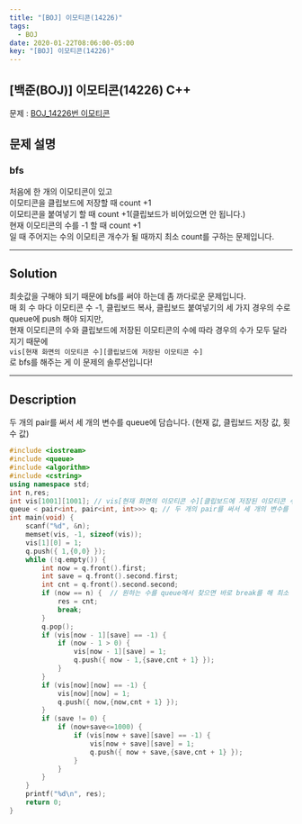 ```yaml
---
title: "[BOJ] 이모티콘(14226)"
tags:
  - BOJ
date: 2020-01-22T08:06:00-05:00
key: "[BOJ] 이모티콘(14226)"
---
```


## [백준(BOJ)] 이모티콘(14226) C++

<!--more-->

문제 : [BOJ_14226번 이모티콘](https://www.acmicpc.net/problem/14226)

## 문제 설명

### bfs

처음에 한 개의 이모티콘이 있고<br>
이모티콘을 클립보드에 저장할 때 count +1<br>
이모티콘을 붙여넣기 할 때 count +1(클립보드가 비어있으면 안 됩니다.)<br>
현재 이모티콘의 수를 -1 할 때 count +1<br>
일 때 주어지는 수의 이모티콘 개수가 될 때까지 최소 count를 구하는 문제입니다.<br>

---

## Solution

최솟값을 구해야 되기 때문에 bfs를 써야 하는데 좀 까다로운 문제입니다.<br>
매 회 수 마다 이모티콘 수 -1, 클립보드 복사, 클립보드 붙여넣기의 세 가지 경우의 수로 queue에 push 해야 되지만,<br>
현재 이모티콘의 수와 클립보드에 저장된 이모티콘의 수에 따라 경우의 수가 모두 달라지기 때문에<br>
`vis[현재 화면의 이모티콘 수][클립보드에 저장된 이모티콘 수]`<br>
로 bfs를 해주는 게 이 문제의 솔루션입니다!

---

## Description

두 개의 pair를 써서 세 개의 변수를 queue에 담습니다. (현재 값, 클립보드 저장 값, 횟수 값)

```cpp
#include <iostream>
#include <queue>
#include <algorithm>
#include <cstring>
using namespace std;
int n,res;
int vis[1001][1001]; // vis[현재 화면의 이모티콘 수][클립보드에 저장된 이모티콘 수]
queue < pair<int, pair<int, int>>> q; // 두 개의 pair를 써서 세 개의 변수를 queue에 담았습니다.
int main(void) {
	scanf("%d", &n);
	memset(vis, -1, sizeof(vis));
	vis[1][0] = 1;
	q.push({ 1,{0,0} });
	while (!q.empty()) {
		int now = q.front().first;
		int save = q.front().second.first;
		int cnt = q.front().second.second;
		if (now == n) {  // 원하는 수를 queue에서 찾으면 바로 break를 해 최소 횟수 값을 출력합니다.
			res = cnt;
			break;
		}
		q.pop();
		if (vis[now - 1][save] == -1) {
			if (now - 1 > 0) {
				vis[now - 1][save] = 1;
				q.push({ now - 1,{save,cnt + 1} });
			}
		}
		if (vis[now][now] == -1) {
			vis[now][now] = 1;
			q.push({ now,{now,cnt + 1} });
		}
		if (save != 0) {
			if (now+save<=1000) {
				if (vis[now + save][save] == -1) {
					vis[now + save][save] = 1;
					q.push({ now + save,{save,cnt + 1} });
				}
			}
		}
	}
	printf("%d\n", res);
	return 0;
}
```
